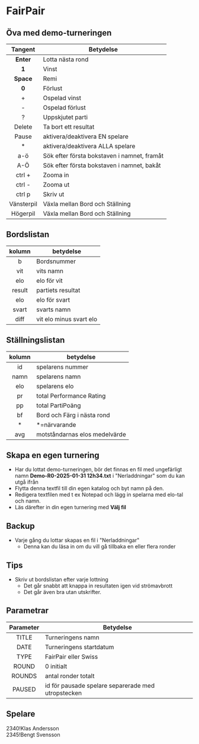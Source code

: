 # FairPair 

## Öva med demo-turneringen

|Tangent|Betydelse|
|:-:|-|
|**Enter**|Lotta nästa rond|
|**1**|Vinst|
|**Space**|Remi|
|**0**|Förlust|
|+|Ospelad vinst|
|-|Ospelad förlust|
|?|Uppskjutet parti|
|Delete|Ta bort ett resultat|
|Pause|aktivera/deaktivera EN spelare|
|*|aktivera/deaktivera ALLA spelare|
|a-ö|Sök efter första bokstaven i namnet, framåt|
|A-Ö|Sök efter första bokstaven i namnet, bakåt|
|ctrl +|Zooma in|
|ctrl -|Zooma ut|
|ctrl p|Skriv ut|
|Vänsterpil|Växla mellan Bord och Ställning|
|Högerpil|Växla mellan Bord och Ställning|

## Bordslistan

|kolumn|betydelse|
|:-:|-|
|b|Bordsnummer|
|vit|vits namn|
|elo|elo för vit|
|result|partiets resultat|
|elo|elo för svart|
|svart|svarts namn|
|diff|vit elo minus svart elo|

## Ställningslistan

|kolumn|betydelse|
|:-:|-|
|id|spelarens nummer|
|namn|spelarens namn|
|elo|spelarens elo|
|pr|total Performance Rating|
|pp|total PartiPoäng|
|bf|Bord och Färg i nästa rond|
|*|*=närvarande|
|avg|motståndarnas elos medelvärde|

## Skapa en egen turnering

* Har du lottat demo-turneringen, bör det finnas en fil med ungefärligt namn **Demo-R0-2025-01-31 12h34.txt** i "Nerladdningar" som du kan utgå ifrån
* Flytta denna textfil till din egen katalog och byt namn på den.
* Redigera textfilen med t ex Notepad och lägg in spelarna med elo-tal och namn.
* Läs därefter in din egen turnering med **Välj fil**

## Backup

* Varje gång du lottar skapas en fil i "Nerladdningar"
	* Denna kan du läsa in om du vill gå tillbaka en eller flera ronder

## Tips

* Skriv ut bordslistan efter varje lottning
	* Det går snabbt att knappa in resultaten igen vid strömavbrott
	* Det går även bra utan utskrifter.

## Parametrar

|Parameter|Betydelse|
|:-:|-|
|TITLE|Turneringens namn|
|DATE|Turneringens startdatum|
|TYPE|FairPair eller Swiss|
|ROUND|0 initialt|
|ROUNDS|antal ronder totalt|
|PAUSED|id för pausade spelare separerade med utropstecken|

## Spelare

2340!Klas Andersson  
2345!Bengt Svensson  